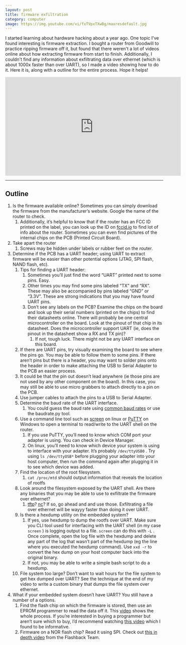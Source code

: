 ```yaml
---
layout: post
title: firmware exfiltration
category: computer
image: https://img.youtube.com/vi/fxTVpxTXwBg/maxresdefault.jpg
---
```

I started learning about hardware hacking about a year ago. One topic I've found interesting is firmware extraction. I bought a router from Goodwill to practice ripping firmware off it, but found that there weren't a lot of videos online about how extracting firmware from start to finish. Additionally, I couldn't find any information about exfiltrating data over ethernet (which is about 1000x faster than over UART), so I made a video showing how to do it. Here it is, along with a outline for the entire process. Hope it helps!

<iframe width="560" height="315" src="https://www.youtube.com/embed/fxTVpxTXwBg?si=ROyE5Ow0d0kQAK47" title="YouTube video player" frameborder="0" allow="accelerometer; autoplay; clipboard-write; encrypted-media; gyroscope; picture-in-picture; web-share" allowfullscreen></iframe>

---

## Outline

1. Is the firmware available online? Sometimes you can simply download the firmware from the manufacturer’s website. Google the name of the router to check.
    1. Additionally, it’s helpful to know that if the router has an FCC ID printed on the label, you can look up the ID on [fccid.io](https://fccid.io) to find lot of info about the router. Sometimes you can even find pictures of the internal chips on the PCB (Printed Circuit Board).
2. Take apart the router
    1. Screws may be hidden under labels or rubber feet on the router.
3. Determine if the PCB has a UART header; using UART to extract firmware will be easier than other potential options (JTAG, SPI flash, NAND flash, etc). 
    1. Tips for finding a UART header:
        1. Sometimes you’ll just find the word “UART” printed next to some pins. Easy.
        2. Other times you may find some pins labeled “TX” and “RX”. These may also be accompanied by pins labeled “GND” or “3.3V”. These are strong indications that you may have found UART pins.
        3. Don’t see any labels on the PCB? Examine the chips on the board and look up their serial numbers (printed on the chips) to find their datasheets online. There will probably be one central microcontroller on the board. Look at the pinout of that chip in its datasheet. Does the microcontroller support UART (ie, does the pinout in the datasheet show a RX and TX pin)?
            1. If not, tough luck. There might not be any UART interface on this board.
    2. If there are UART pins, try visually examining the board to see where the pins go. You may be able to follow them to some pins. If there aren’t pins but there is a header, you may want to solder pins onto the header in order to make attaching the USB to Serial Adapter to the PCB an easier process. 
    3. It could be that the pin out doesn’t lead anywhere (ie those pins are not used by any other component on the board). In this case, you may still be able to use micro grabbers to attach directly to a pin on the PCB.
    4. Use jumper cables to attach the pins to a USB to Serial Adapter.
    5. Determine the baud rate of the UART interface.
        1. You could guess the baud rate using [common baud rates](https://lucidar.me/en/serialib/most-used-baud-rates-table/) or use the baudrate.py tool.
    6. Use a command line tool such as [screen](https://linux.die.net/man/1/screen) on linux or [PuTTY](https://www.chiark.greenend.org.uk/~sgtatham/putty/) on Windows to open a terminal to read/write to the UART shell on the router.
        1. If you use PuTTY, you’ll need to know which COM port your adapter is using. You can check in Device Manager.
        2. On linux, you’ll need to know which device your system is using to interface with your adapter. It’s probably `/dev/ttyUSB0` . Try using `ls /dev/ttyUSB*` before plugging your adapter into your host computer, then run the command again after plugging it in to see which device was added.
    7. Find the location of the root filesystem.
        1. `cat /proc/mtd` should output information that reveals the location of rootfs
    8. Look around the filesystem exposed by the UART shell. Are there any binaries that you may be able to use to exfiltrate the firmware over ethernet?
        1. [tftp](https://linux.die.net/man/1/tftp)? [nc](https://linux.die.net/man/1/nc)? If so, go ahead and and use those. Exfiltrating a file over ethernet will be wayyy faster than doing it over UART.
    9. Is there a hexdump utility on the embedded system?
        1. If yes, use hexdump to dump the rootfs over UART. Make sure you CLI tool used for interfacing with the UART shell (in my case `screen` ) is logging output to a file. `screen` can do this with `-L` . Once complete, open the log file with the hexdump and delete any part of the log that wasn’t part of the hexdump (eg the line where you executed the hexdump command). Use `xxd -r` to convert the hex dump on your host computer back into the original binary.
        2. If not, you may be able to write a simple bash script to do a hexdump.
    10. File system too large? Don’t want to wait hours for the file system to get hex dumped over UART? See the technique at the end of my video to write a custom binary that dumps the file system over ethernet.
4. What if your embedded system doesn’t have UART? You still have a number of a options.
    1. Find the flash chip on which the firmware is stored, then use an EPROM programmer to read the data off it. This [video](https://www.youtube.com/watch?v=tVJ78gOnRl8&pp=ygUmbWF0dCBicm93bmNoaXAgb2ZmIGZpcm13YXJlIGV4dHJhY3Rpb24%3D) shows the whole process. If you’re interested in buying a programmer but aren’t sure which to buy, I’d recommend watching [this video](https://www.youtube.com/watch?v=42VCmOVWAyc) which I found to be informative.
    2. Firmware on a NOR flash chip? Read it using SPI. Check out [this in depth video](https://www.youtube.com/watch?v=nruUuDalNR0&pp=ygUNc3BpIG5vciBmbGFzaA%3D%3D) from the Flashback Team.

